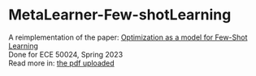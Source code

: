 # MetaLearner-Few-shotLearning
A reimplementation of the paper: [Optimization as a model for Few-Shot Learning](https://openreview.net/forum?id=rJY0-Kcll)
<br>
Done for ECE 50024, Spring 2023
<br>
Read more in: [the pdf uploaded](https://github.com/ryngrg/MetaLearner-Few-shotLearning/blob/main/Reimplement_few_shot_learning.pdf)
